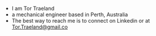 - I am Tor Traeland
- a mechanical engineer based in Perth, Australia
- The best way to reach me is to connect on Linkedin or at Tor.Traeland@gmail.co
